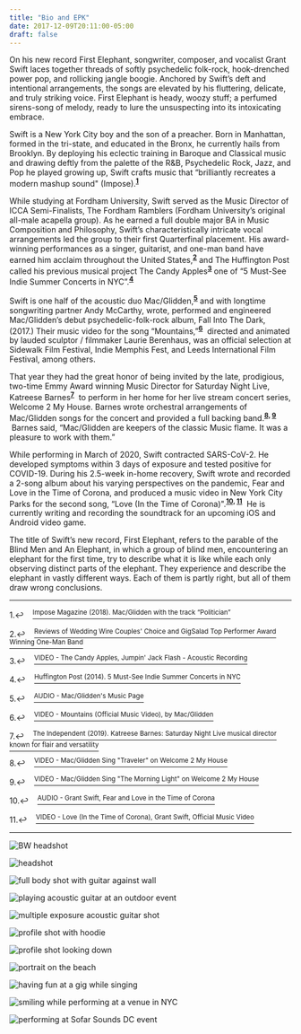 ```yaml
---
title: "Bio and EPK"
date: 2017-12-09T20:11:00-05:00
draft: false
---
```

On his new record First Elephant, songwriter, composer, and vocalist Grant Swift laces together threads of softly psychedelic folk-rock, hook-drenched power pop, and rollicking jangle boogie. Anchored by Swift’s deft and intentional arrangements, the songs are elevated by his fluttering, delicate, and truly striking voice. First Elephant is heady, woozy stuff; a perfumed sirens-song of melody, ready to lure the unsuspecting into its intoxicating embrace.

Swift is a New York City boy and the son of a preacher. Born in Manhattan, formed in the tri-state, and educated in the Bronx, he currently hails from Brooklyn. By deploying his eclectic training in Baroque and Classical music and drawing deftly from the palette of the R&B, Psychedelic Rock, Jazz, and Pop he played growing up, Swift crafts music that “brilliantly recreates a modern mashup sound" (Impose).<sup><strong><a href="#fn1" id="ref1">1</a></strong></sup>

While studying at Fordham University, Swift served as the Music Director of ICCA Semi-Finalists, The Fordham Ramblers (Fordham University’s original all-male acapella group). As he earned a full double major BA in Music Composition and Philosophy, Swift’s characteristically intricate vocal arrangements led the group to their first Quarterfinal placement. His award-winning performances as a singer, guitarist, and one-man band have earned him acclaim throughout the United States,<sup><strong><a href="#fn2" id="ref2">2</a></strong></sup> and The Huffington Post called his previous musical project The Candy Apples<sup><strong><a href="#fn3" id="ref3">3</a></strong></sup> one of “5 Must-See Indie Summer Concerts in NYC”.<sup><strong><a href="#fn4" id="ref4">4</a></strong></sup>

Swift is one half of the acoustic duo Mac/Glidden,<sup><strong><a href="#fn5" id="ref5">5</a></strong></sup> and with longtime songwriting partner Andy McCarthy, wrote, performed and engineered Mac/Glidden’s debut psychedelic-folk-rock album, Fall Into The Dark, (2017.) Their music video for the song “Mountains,”<sup><strong><a href="#fn6" id="ref6">6</a></strong></sup> &nbsp;directed and animated by lauded sculptor / filmmaker Laurie Berenhaus, was an official selection at Sidewalk Film Festival, Indie Memphis Fest, and Leeds International Film Festival, among others.

That year they had the great honor of being invited by the late, prodigious, two-time Emmy Award winning Music Director for Saturday Night Live, Katreese Barnes<sup><strong><a href="#fn7" id="ref7">7</a></strong></sup> &nbsp;to perform in her home for her live stream concert series, Welcome 2 My House. Barnes wrote orchestral arrangements of Mac/Glidden songs for the concert and provided a full backing band.<sup><strong><a href="#fn8" id="ref8">8,</a> <a href="#fn9" id="ref9">9</a></strong></sup> &nbsp;Barnes said, “Mac/Glidden are keepers of the classic Music flame. It was a pleasure to work with them.”

While performing in March of 2020, Swift contracted SARS-CoV-2. He developed symptoms within 3 days of exposure and tested positive for COVID-19. During his 2.5-week in-home recovery, Swift wrote and recorded a 2-song album about his varying perspectives on the pandemic, Fear and Love in the Time of Corona, and produced a music video in New York City Parks for the second song, “Love (In the Time of Corona)".<sup><strong><a href="#fn10" id="ref10">10,</a> <a href="#fn11" id="ref11">11</a></strong></sup> &nbsp;He is currently writing and recording the soundtrack for an upcoming iOS and Android video game.

The title of Swift’s new record, First Elephant, refers to the parable of the Blind Men and An Elephant, in which a group of blind men, encountering an elephant for the first time, try to describe what it is like while each only observing distinct parts of the elephant. They experience and describe the elephant in vastly different ways. Each of them is partly right, but all of them draw wrong conclusions.

<hr></hr>

<a href="#ref1" id="fn1" title="Jump back to footnote 1 in the text." style="text-decoration: none">1.↩</a>&nbsp;&nbsp;&nbsp;&nbsp;<a href="https://imposemagazine.com/music/mac-glidden-with-the-track-politician" target="_blank"><sup>Impose Magazine (2018). Mac/Glidden with the track “Politician”</sup></a>

<a href="#ref2" id="fn2" title="Jump back to footnote 2 in the text." style="text-decoration: none">2.↩</a>&nbsp;&nbsp;&nbsp;&nbsp;<a href="https://www.google.com/search?q=reviews+of+grant+swift" target="_blank"><sup>Reviews of Wedding Wire Couples' Choice and GigSalad Top Performer Award Winning One-Man Band</sup></a>

<a href="#ref3" id="fn3" title="Jump back to footnote 3 in the text." style="text-decoration: none">3.↩</a>&nbsp;&nbsp;&nbsp;&nbsp;<a href="https://youtu.be/EYT0glaw-Bw" target="_blank"><sup>VIDEO - The Candy Apples, Jumpin' Jack Flash - Acoustic Recording</sup></a>

<a href="#ref4" id="fn4" title="Jump back to footnote 4 in the text." style="text-decoration: none">4.↩</a>&nbsp;&nbsp;&nbsp;&nbsp;<a href="https://www.huffpost.com/entry/5-mustsee-indie-summer-co_b_5572241" target="_blank"><sup>Huffington Post (2014). 5 Must-See Indie Summer Concerts in NYC</sup></a>

<a href="#ref5" id="fn5" title="Jump back to footnote 5 in the text." style="text-decoration: none">5.↩</a>&nbsp;&nbsp;&nbsp;&nbsp;<a href="https://macgliddenmusic.bandcamp.com" target="_blank"><sup>AUDIO - Mac/Glidden's Music Page</sup></a>

<a href="#ref6" id="fn6" title="Jump back to footnote 6 in the text." style="text-decoration: none">6.↩</a>&nbsp;&nbsp;&nbsp;&nbsp;<a href="https://youtu.be/9We-gTGMaZ0" target="_blank"><sup>VIDEO - Mountains (Official Music Video), by Mac/Glidden</sup></a>

<a href="#ref7" id="fn7" title="Jump back to footnote 7 in the text." style="text-decoration: none">7.↩</a>&nbsp;&nbsp;&nbsp;&nbsp;<a href="https://www.independent.co.uk/news/obituaries/katreese-barnes-death-snl-musical-director-obituary-roberta-flack-chaka-khan-a9078946.html" target="_blank"><sup>The Independent (2019). Katreese Barnes: Saturday Night Live musical director known for flair and versatility</sup></a>

<a href="#ref8" id="fn8" title="Jump back to footnote 8 in the text." style="text-decoration: none">8.↩</a>&nbsp;&nbsp;&nbsp;&nbsp;<a href="https://youtu.be/Ug89c-pShvE" target="_blank"><sup>VIDEO - Mac/Glidden Sing "Traveler" on Welcome 2 My House</sup></a>

<a href="#ref9" id="fn9" title="Jump back to footnote 9 in the text." style="text-decoration: none">9.↩</a>&nbsp;&nbsp;&nbsp;&nbsp;<a href="https://youtu.be/REGTCNAtjtg" target="_blank"><sup>VIDEO - Mac/Glidden Sing "The Morning Light" on Welcome 2 My House</sup></a>

<a href="#ref10" id="fn10" title="Jump back to footnote 10 in the text." style="text-decoration: none">10.↩</a>&nbsp;&nbsp;&nbsp;&nbsp;<a href="https://distrokid.com/hyperfollow/grantswift/fear-and-love-in-the-time-of-corona" target="_blank"><sup>AUDIO - Grant Swift, Fear and Love in the Time of Corona</sup></a>

<a href="#ref11" id="fn11" title="Jump back to footnote 11 in the text." style="text-decoration: none">11.↩</a>&nbsp;&nbsp;&nbsp;&nbsp;<a href="https://youtu.be/6t7ywuOk9Ng" target="_blank"><sup>VIDEO - Love (In the Time of Corona), Grant Swift, Official Music Video</sup></a>

<hr></hr>


![BW headshot](/images/press/_MG_3592_size_edit.JPG "Grant BW headshot")

![headshot](/images/press/IMG_4398_Color_Edit_crop.jpg "Grant headshot")

![full body shot with guitar against wall](/images/press/SG_Wall_size_edit.jpg "Grant Full Body Shot with Acoustic Guitar")

![playing acoustic guitar at an outdoor event](/images/press/Oyster-Fest-4987_size_edit.jpg "Strumming")

![multiple exposure acoustic guitar shot](/images/press/_MG_3949_size_edit.JPG "Multiple Exposure With Acoustic Guitar")

![profile shot with hoodie](/images/press/_MG_3712_size_edit.JPG "Profile BW shot")

![profile shot looking down](/images/press/_MG_3745_size_edit.JPG "Profile BW Looking Down")

![portrait on the beach](/images/press/_MG_0060_color_size_edit.JPG "Grant portrait on beach in Rye, NY")

![having fun at a gig while singing](/images/press/CA_grant_BW_crop.jpg "Having Fun Performing")

![smiling while performing at a venue in NYC](/images/press/_MG_0355_size_edit.jpg "Banter between songs")

![performing at Sofar Sounds DC event](/images/press/Sofar-20170820-HQ-8072_size_edit.jpg "Performing at Sofar DC")
